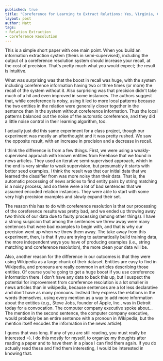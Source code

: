 ```yaml
---
published: true
title: "Coreference for Learning to Extract Relations: Yes, Virginia, Coreference Matters, by Ryan Gabbard, Marjorie Freedman, and Ralph Weischedel (some folks at Raytheon), ACL 2011 short paper."
layout: post
author: Matt
tags:
- Relation Extraction
- Coreference Resolution
---
```


This is a simple short paper with one main point. When you build an information extraction system
(theirs in semi-supervised), including the output of a coreference resolution system should
increase your recall, at the cost of precision. That's pretty much what you would expect; the
result is intuitive.

What was surprising was that the boost in recall was huge, with the system including coreference
information having two or three times (or more) the recall of the system without it. Also
surprising was that precision didn't take much of a hit and even improved in some instances. The
authors suggest that, while coreference is noisy, using it led to more local patterns because the
two entities in the relation were generally closer together in the sentence than in the system
without coreference information. Thus the local patterns balanced out the noise of the automatic
coreference, and they did a little noise control in their learning algorithm, too.

I actually just did this same experiment for a class project, though our experiment was mostly an
afterthought and it was pretty rushed. We saw the opposite result, with an increase in precision
and a decrease in recall.

I think the difference is from a few things. First, we were using a weakly-supervised approach with
known entities from Freebase that we found in news articles. They used an iterative semi-supervised
approach, which in the end is very similar to weak supervision, but presumably it starts with
better seed examples. I think the result was that our initial data that we learned the classifier
from was more noisy than their data. That is, the automatic processing of news articles to find
entity pairs by string matching is a noisy process, and so there were a lot of bad sentences that
we assumed encoded relation instances. They were able to start with some very high precision
examples and slowly expand their set.

The reason this has to do with coreference resolution is that our processing of the coreference
results was pretty bad, and we ended up throwing away two thirds of our data due to faulty
processing (among other things). I have a strong suspicion that among the sentences we threw away
were many sentences that were bad examples to begin with, and that is why our precision went up
when we threw them away. The take away from this experiment, then, is that if you are trying to
automatically build training data, the more independent ways you have of producing examples (i.e.,
string matching and coreference resolution), the more clean your data will be.

Also, another reason for the difference in our outcomes is that they were using Wikipedia as a
large chunk of their dataset. Entities are easy to find in Wikipedia, and pronouns are really
common in articles describing those entities. Of course you're going to get a huge boost if you use
coreference information there. I don't have any data to back this up, but I suspect the potential
for improvement from coreference resolution is a lot smaller in news articles than in wikipedia,
because sentences are a lot less declarative and don't have as many pronouns. Instead they express
the relations in the words themselves, using every mention as a way to add more information about
the entities (e.g., Steve Jobs, founder of Apple, Inc., was in Detroit today for a convocation. The
computer company executive spoke about... The mention in the second sentence, the computer company
executive, would probably be an entire sentence with a pronoun in Wikipedia, but the mention itself
encodes the information in the news article).

I guess that was long. If any of you are still reading, you must really be interested =). I do this
mostly for myself, to organize my thoughts after reading a paper and to have them in a place I can
find them again. If you do actually read these and find them interesting, I would be interested in
knowing that.
